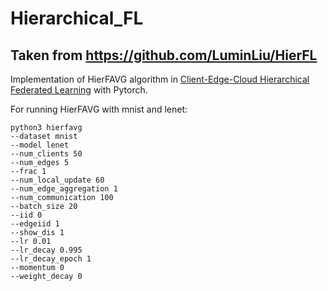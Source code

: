 # Hierarchical_FL

## Taken from https://github.com/LuminLiu/HierFL

Implementation of HierFAVG algorithm in [Client-Edge-Cloud Hierarchical Federated Learning](https://arxiv.org/abs/1905.06641) with Pytorch.

For running HierFAVG with mnist and lenet:
```
python3 hierfavg 
--dataset mnist 
--model lenet 
--num_clients 50 
--num_edges 5 
--frac 1 
--num_local_update 60 
--num_edge_aggregation 1 
--num_communication 100
--batch_size 20 
--iid 0
--edgeiid 1
--show_dis 1
--lr 0.01
--lr_decay 0.995
--lr_decay_epoch 1
--momentum 0
--weight_decay 0
```